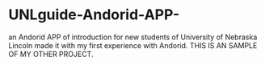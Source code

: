 # UNLguide-Andorid-APP-
an Andorid APP of introduction for new students of University of Nebraska Lincoln
made it with my first experience with Andorid.
THIS IS AN SAMPLE OF MY OTHER PROJECT.
